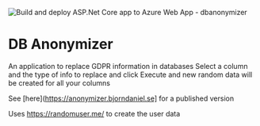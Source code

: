 ![Build and deploy ASP.Net Core app to Azure Web App - dbanonymizer](https://github.com/bjorndaniel/dbanonymizer/workflows/Build%20and%20deploy%20ASP.Net%20Core%20app%20to%20Azure%20Web%20App%20-%20dbanonymizer/badge.svg)
# DB Anonymizer
An application to replace GDPR information in databases
Select a column and the type of info to replace and click Execute and new random data will be created for all your columns

See [here](https://anonymizer.bjorndaniel.se] for a published version


Uses https://randomuser.me/ to create the user data
